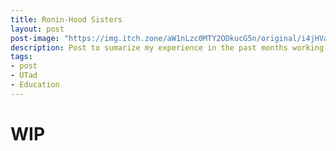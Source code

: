 ```yaml
---
title: Ronin-Hood Sisters
layout: post
post-image: "https://img.itch.zone/aW1nLzc0MTY2ODkucG5n/original/i4jHVa.png"
description: Post to sumarize my experience in the past months working as a game programmer and produccer in Ronin-Hood Sisters
tags:
- post
- UTad
- Education
---
```


# WIP


